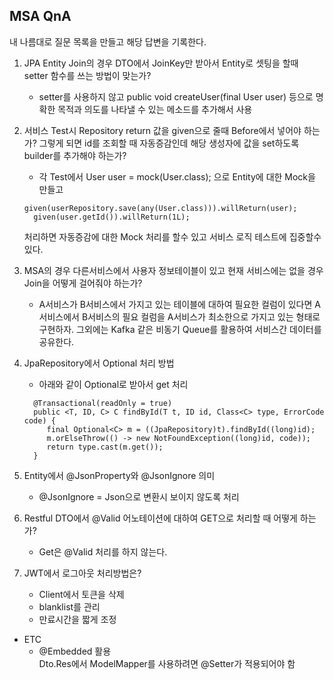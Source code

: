## MSA QnA
내 나름대로 질문 목록을 만들고 해당 답변을 기록한다.

1. JPA Entity Join의 경우 DTO에서 JoinKey만 받아서 Entity로 셋팅을 할때 setter 함수를 쓰는 방법이 맞는가?
   - setter를 사용하지 않고 public void createUser(final User user) 등으로 명확한 목적과 의도를 나타낼 수 있는 메소드를 추가해서 사용
	  
2. 서비스 Test시 Repository return 값을 given으로 줄때 Before에서 넣어야 하는가?
   그렇게 되면 id를 조회할 때 자동증감인데 해당 생성자에 값을 set하도록 builder를 추가해야 하는가?
   - 각 Test에서 User user = mock(User.class); 으로 Entity에 대한 Mock을 만들고
   ```
   given(userRepository.save(any(User.class))).willReturn(user);
	 given(user.getId()).willReturn(1L);
   ```
	 처리하면 자동증감에 대한 Mock 처리를 할수 있고 서비스 로직 테스트에 집중할수 있다.
	  
3. MSA의 경우 다른서비스에서 사용자 정보테이블이 있고 현재 서비스에는 없을 경우 Join을 어떻게 걸어줘야 하는가?
   - A서비스가 B서비스에서 가지고 있는 테이블에 대하여 필요한 컬럼이 있다면 A서비스에서 B서비스의 필요 컬럼을 A서비스가 최소한으로 가지고 있는 형태로 구현하자. 그외에는 Kafka 같은 비동기 Queue를 활용하여 서비스간 데이터를 공유한다.
   
4. JpaRepository에서 Optional 처리 방법
   - 아래와 같이 Optional로 받아서 get 처리
   ```
     @Transactional(readOnly = true)
	 public <T, ID, C> C findById(T t, ID id, Class<C> type, ErrorCode code) {
	    final Optional<C> m = ((JpaRepository)t).findById((long)id);
	    m.orElseThrow(() -> new NotFoundException((long)id, code));
	    return type.cast(m.get());
	 }
	 ``` 
   
5. Entity에서 @JsonProperty와 @JsonIgnore 의미
   - @JsonIgnore = Json으로 변환시 보이지 않도록 처리
   
6. Restful DTO에서 @Valid 어노테이션에 대하여 GET으로 처리할 때 어떻게 하는가?
   - Get은 @Valid 처리를 하지 않는다.

7. JWT에서 로그아웃 처리방법은?
   - Client에서 토큰을 삭제
   - blanklist를 관리
   - 만료시간을 짧게 조정
   
* ETC
  - @Embedded 활용  
      Dto.Res에서 ModelMapper를 사용하려면 @Setter가 적용되어야 함
